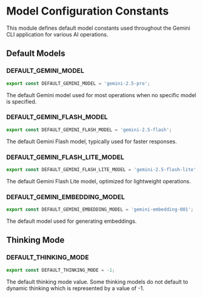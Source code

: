 # Model Configuration Constants

This module defines default model constants used throughout the Gemini CLI application for various AI operations.

## Default Models

### DEFAULT_GEMINI_MODEL
```ts
export const DEFAULT_GEMINI_MODEL = 'gemini-2.5-pro';
```
The default Gemini model used for most operations when no specific model is specified.

### DEFAULT_GEMINI_FLASH_MODEL
```ts
export const DEFAULT_GEMINI_FLASH_MODEL = 'gemini-2.5-flash';
```
The default Gemini Flash model, typically used for faster responses.

### DEFAULT_GEMINI_FLASH_LITE_MODEL
```ts
export const DEFAULT_GEMINI_FLASH_LITE_MODEL = 'gemini-2.5-flash-lite';
```
The default Gemini Flash Lite model, optimized for lightweight operations.

### DEFAULT_GEMINI_EMBEDDING_MODEL
```ts
export const DEFAULT_GEMINI_EMBEDDING_MODEL = 'gemini-embedding-001';
```
The default model used for generating embeddings.

## Thinking Mode

### DEFAULT_THINKING_MODE
```ts
export const DEFAULT_THINKING_MODE = -1;
```
The default thinking mode value. Some thinking models do not default to dynamic thinking which is represented by a value of -1.